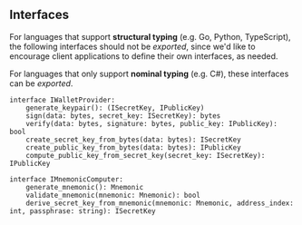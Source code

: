## Interfaces

For languages that support **structural typing** (e.g. Go, Python, TypeScript), the following interfaces should not be _exported_, since we'd like to encourage client applications to define their own interfaces, as needed.

For languages that only support **nominal typing** (e.g. C#), these interfaces can be _exported_.

```
interface IWalletProvider:
    generate_keypair(): (ISecretKey, IPublicKey)
    sign(data: bytes, secret_key: ISecretKey): bytes
    verify(data: bytes, signature: bytes, public_key: IPublicKey): bool
    create_secret_key_from_bytes(data: bytes): ISecretKey
    create_public_key_from_bytes(data: bytes): IPublicKey
    compute_public_key_from_secret_key(secret_key: ISecretKey): IPublicKey
```

```
interface IMnemonicComputer:
    generate_mnemonic(): Mnemonic
    validate_mnemonic(mnemonic: Mnemonic): bool
    derive_secret_key_from_mnemonic(mnemonic: Mnemonic, address_index: int, passphrase: string): ISecretKey
```
